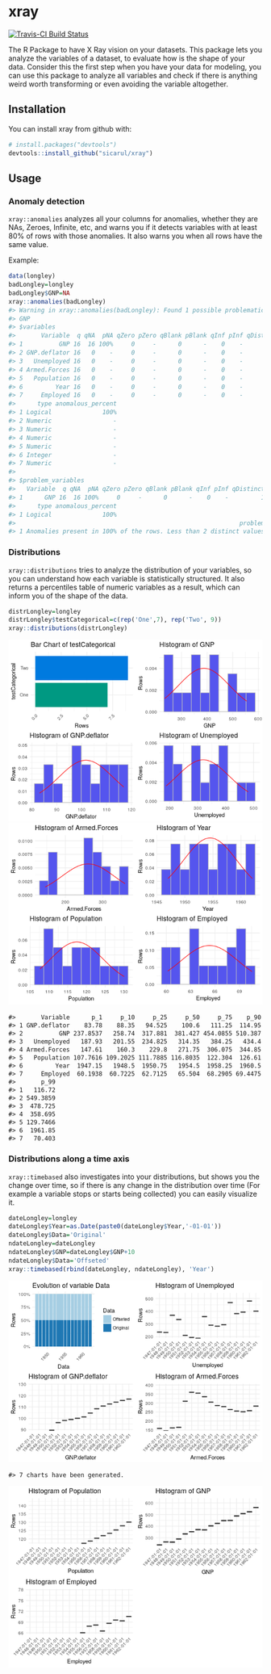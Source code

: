 
<!-- README.md is generated from README.Rmd. Please edit that file -->
xray
====

[![Travis-CI Build Status](https://travis-ci.org/sicarul/xray.svg?branch=master)](https://travis-ci.org/sicarul/xray)

The R Package to have X Ray vision on your datasets. This package lets you analyze the variables of a dataset, to evaluate how is the shape of your data. Consider this the first step when you have your data for modeling, you can use this package to analyze all variables and check if there is anything weird worth transforming or even avoiding the variable altogether.

Installation
------------

You can install xray from github with:

``` r
# install.packages("devtools")
devtools::install_github("sicarul/xray")
```

Usage
-----

### Anomaly detection

`xray::anomalies` analyzes all your columns for anomalies, whether they are NAs, Zeroes, Infinite, etc, and warns you if it detects variables with at least 80% of rows with those anomalies. It also warns you when all rows have the same value.

Example:

``` r
data(longley)
badLongley=longley
badLongley$GNP=NA
xray::anomalies(badLongley)
#> Warning in xray::anomalies(badLongley): Found 1 possible problematic variables: 
#> GNP
#> $variables
#>       Variable  q qNA  pNA qZero pZero qBlank pBlank qInf pInf qDistinct
#> 1          GNP 16  16 100%     0     -      0      -    0    -         1
#> 2 GNP.deflator 16   0    -     0     -      0      -    0    -        16
#> 3   Unemployed 16   0    -     0     -      0      -    0    -        16
#> 4 Armed.Forces 16   0    -     0     -      0      -    0    -        16
#> 5   Population 16   0    -     0     -      0      -    0    -        16
#> 6         Year 16   0    -     0     -      0      -    0    -        16
#> 7     Employed 16   0    -     0     -      0      -    0    -        16
#>      type anomalous_percent
#> 1 Logical              100%
#> 2 Numeric                 -
#> 3 Numeric                 -
#> 4 Numeric                 -
#> 5 Numeric                 -
#> 6 Integer                 -
#> 7 Numeric                 -
#> 
#> $problem_variables
#>   Variable  q qNA  pNA qZero pZero qBlank pBlank qInf pInf qDistinct
#> 1      GNP 16  16 100%     0     -      0      -    0    -         1
#>      type anomalous_percent
#> 1 Logical              100%
#>                                                              problems
#> 1 Anomalies present in 100% of the rows. Less than 2 distinct values.
```

### Distributions

`xray::distributions` tries to analyze the distribution of your variables, so you can understand how each variable is statistically structured. It also returns a percentiles table of numeric variables as a result, which can inform you of the shape of the data.

``` r
distrLongley=longley
distrLongley$testCategorical=c(rep('One',7), rep('Two', 9))
xray::distributions(distrLongley)
```

![](tools/README-example-distributions-1.png)![](tools/README-example-distributions-2.png)

    #>       Variable      p_1     p_10     p_25     p_50     p_75    p_90
    #> 1 GNP.deflator    83.78    88.35   94.525    100.6   111.25  114.95
    #> 2          GNP 237.8537   258.74  317.881  381.427 454.0855 510.387
    #> 3   Unemployed   187.93   201.55  234.825   314.35   384.25   434.4
    #> 4 Armed.Forces   147.61    160.3    229.8   271.75  306.075  344.85
    #> 5   Population 107.7616 109.2025 111.7885 116.8035  122.304  126.61
    #> 6         Year  1947.15   1948.5  1950.75   1954.5  1958.25  1960.5
    #> 7     Employed  60.1938  60.7225  62.7125   65.504  68.2905 69.4475
    #>       p_99
    #> 1   116.72
    #> 2 549.3859
    #> 3  478.725
    #> 4  358.695
    #> 5 129.7466
    #> 6  1961.85
    #> 7   70.403

### Distributions along a time axis

`xray::timebased` also investigates into your distributions, but shows you the change over time, so if there is any change in the distribution over time (For example a variable stops or starts being collected) you can easily visualize it.

``` r
dateLongley=longley
dateLongley$Year=as.Date(paste0(dateLongley$Year,'-01-01'))
dateLongley$Data='Original'
ndateLongley=dateLongley
ndateLongley$GNP=dateLongley$GNP+10
ndateLongley$Data='Offseted'
xray::timebased(rbind(dateLongley, ndateLongley), 'Year')
```

![](tools/README-example-timebased-1.png)

    #> 7 charts have been generated.

![](tools/README-example-timebased-2.png)
